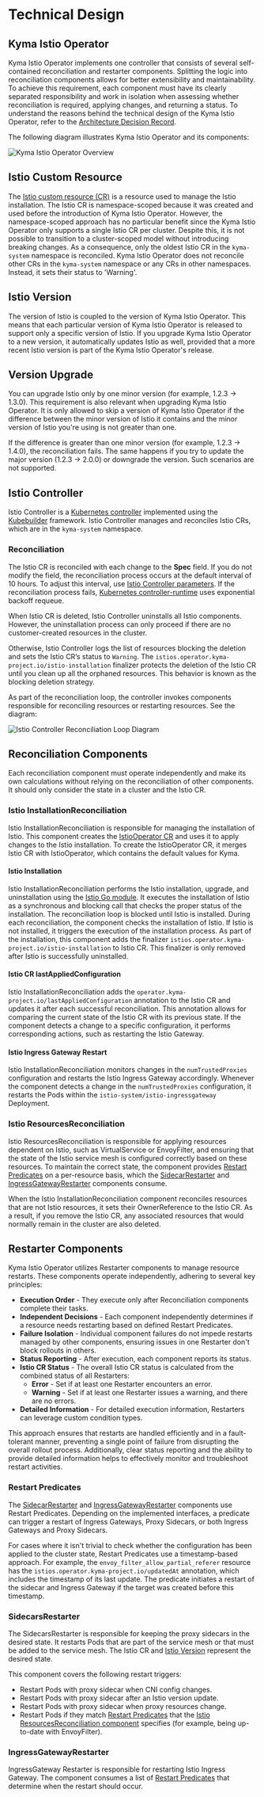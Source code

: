 # Technical Design

## Kyma Istio Operator

Kyma Istio Operator implements one controller that consists of several self-contained reconciliation and restarter components. Splitting the logic into reconciliation components allows for 
better extensibility and maintainability. To achieve this requirement, each component must have its clearly separated responsibility and work in isolation when assessing whether reconciliation is required, applying changes, and returning a status.
To understand the reasons behind the technical design of the Kyma Istio Operator, refer to the [Architecture Decision Record](https://github.com/kyma-project/istio/issues/135).

The following diagram illustrates Kyma Istio Operator and its components:

![Kyma Istio Operator Overview](../assets/istio-operator-overview.svg)

## Istio Custom Resource

The [Istio custom resource (CR)](../user/04-00-istio-custom-resource.md) is a resource used to manage the Istio installation. The Istio CR is namespace-scoped because it was created and used before the introduction of Kyma Istio Operator.
However, the namespace-scoped approach has no particular benefit since the Kyma Istio Operator only supports a single Istio CR per cluster. Despite this, it is not possible to transition to a cluster-scoped model without introducing breaking changes.
As a consequence, only the oldest Istio CR in the `kyma-system` namespace is reconciled. Kyma Istio Operator does not reconcile other CRs in the `kyma-system` namespace or any CRs in other namespaces. Instead, it sets their status to 'Warning'.


## Istio Version

The version of Istio is coupled to the version of Kyma Istio Operator. This means that each particular version of Kyma Istio Operator is released to support only a specific version of Istio.
If you upgrade Kyma Istio Operator to a new version, it automatically updates Istio as well, provided that a more recent Istio version is part of the Kyma Istio Operator's release.

## Version Upgrade

You can upgrade Istio only by one minor version (for example, 1.2.3 -> 1.3.0). This requirement is also relevant when upgrading Kyma Istio Operator.
It is only allowed to skip a version of Kyma Istio Operator if the difference between the minor version of Istio it contains and the minor version of Istio you're using is not greater than one.

If the difference is greater than one minor version (for example, 1.2.3 -> 1.4.0), the reconciliation fails.
The same happens if you try to update the major version (1.2.3 -> 2.0.0) or downgrade the version. Such scenarios are not supported.

## Istio Controller

Istio Controller is a [Kubernetes controller](https://kubernetes.io/docs/concepts/architecture/controller/) implemented using the [Kubebuilder](https://book.kubebuilder.io/) framework.
Istio Controller manages and reconciles Istio CRs, which are in the `kyma-system` namespace.

### Reconciliation
The Istio CR is reconciled with each change to the **Spec** field. If you do not modify the field, the reconciliation process occurs at the default interval of 10 hours.
To adjust this interval, use [Istio Controller parameters](../user/technical-reference/05-00-istio-controller-parameters.md).
If the reconciliation process fails, [Kubernetes controller-runtime](https://pkg.go.dev/sigs.k8s.io/controller-runtime) uses exponential backoff requeue.

When Istio CR is deleted, Istio Controller uninstalls all Istio components. However, the uninstallation process can only proceed if there are no customer-created resources in the cluster.

Otherwise, Istio Controller logs the list of resources blocking the deletion and sets the Istio CR’s status to `Warning`.
The `istios.operator.kyma-project.io/istio-installation` finalizer protects the deletion of the Istio CR until you clean up all the orphaned resources. This behavior is known as the blocking deletion strategy.

As part of the reconciliation loop, the controller invokes components responsible for reconciling resources or restarting resources.
See the diagram:

![Istio Controller Reconciliation Loop Diagram](../assets/istio-controller-reconciliation-loop.svg)

## Reconciliation Components

Each reconciliation component must operate independently and make its own calculations without relying on the reconciliation of other components. It should only consider the state in a cluster and the Istio CR.

### Istio InstallationReconciliation

Istio InstallationReconciliation is responsible for managing the installation of Istio. This component creates the [IstioOperator CR](https://istio.io/latest/docs/reference/config/istio.operator.v1alpha1/) and uses it to apply changes to the Istio installation.
To create the IstioOperator CR, it merges Istio CR with IstioOperator, which contains the default values for Kyma.

#### Istio Installation

Istio InstallationReconciliation performs the Istio installation, upgrade, and uninstallation using the [Istio Go module](https://github.com/istio/istio).
It executes the installation of Istio as a synchronous and blocking call that checks the proper status of the installation. The reconciliation loop is blocked until Istio is installed. 
During each reconciliation, the component checks the installation of Istio. If Istio is not installed, it triggers the execution of the installation process.
As part of the installation, this component adds the finalizer `istios.operator.kyma-project.io/istio-installation` to Istio CR. This finalizer is only removed after Istio is successfully uninstalled.

#### Istio CR lastAppliedConfiguration
Istio InstallationReconciliation adds the `operator.kyma-project.io/lastAppliedConfiguration` annotation to the Istio CR and
updates it after each successful reconciliation. This annotation allows for comparing the current state of the Istio CR with its previous state.
If the component detects a change to a specific configuration, it performs corresponding actions, such as restarting the Istio Gateway.

#### Istio Ingress Gateway Restart
Istio InstallationReconciliation monitors changes in the `numTrustedProxies` configuration and restarts the Istio Ingress Gateway accordingly.
Whenever the component detects a change in the `numTrustedProxies` configuration, it restarts the Pods within the `istio-system/istio-ingressgateway` Deployment.

### Istio ResourcesReconciliation

Istio ResourcesReconciliation is responsible for applying resources dependent on Istio, such as VirtualService or EnvoyFilter, and ensuring that the state of the Istio service mesh is configured correctly based on these resources.
To maintain the correct state, the component provides [Restart Predicates](#restart-predicates) on a per-resource basis, which the [SidecarRestarter](#sidecarsrestarter) and [IngressGatewayRestarter](#ingressgatewayrestarter) components consume.

When the Istio InstallationReconciliation component reconciles resources that are not Istio resources, it sets their OwnerReference to the Istio CR.
As a result, if you remove the Istio CR, any associated resources that would normally remain in the cluster are also deleted.

## Restarter Components

Kyma Istio Operator utilizes Restarter components to manage resource restarts. These components operate independently, adhering to several key principles:

- **Execution Order** - They execute only after Reconciliation components complete their tasks.
- **Independent Decisions** - Each component independently determines if a resource needs restarting based on defined Restart Predicates.
- **Failure Isolation** - Individual component failures do not impede restarts managed by other components, ensuring issues in one Restarter don't block rollouts in others.
- **Status Reporting** - After execution, each component reports its status.
- **Istio CR Status** - The overall Istio CR status is calculated from the combined status of all Restarters:
  - **Error** - Set if at least one Restarter encounters an error.
  - **Warning** - Set if at least one Restarter issues a warning, and there are no errors.
- **Detailed Information** - For detailed execution information, Restarters can leverage custom condition types.

This approach ensures that restarts are handled efficiently and in a fault-tolerant manner, preventing a single point of failure from disrupting the overall rollout process. 
Additionally, clear status reporting and the ability to provide detailed information helps to effectively monitor and troubleshoot restart activities.

### Restart Predicates

The [SidecarRestarter](#sidecarsrestarter) and [IngressGatewayRestarter](#ingressgatewayrestarter)  components use Restart Predicates.
Depending on the implemented interfaces, a predicate can trigger a restart of Ingress Gateways, Proxy Sidecars, or both Ingress Gateways and Proxy Sidecars.

For cases where it isn't trivial to check whether the configuration has been applied to the cluster state, Restart Predicates use a timestamp-based approach. For example, the `envoy_filter_allow_partial_referer` resource has the `istios.operator.kyma-project.io/updatedAt` annotation, which includes the timestamp of its last update.
The predicate initiates a restart of the sidecar and Ingress Gateway if the target was created before this timestamp.

### SidecarsRestarter

The SidecarsRestarter is responsible for keeping the proxy sidecars in the desired state. It restarts Pods that are part of the service mesh or
that must be added to the service mesh.
The Istio CR and [Istio Version](#istio-version) represent the desired state.

This component covers the following restart triggers:

- Restart Pods with proxy sidecar when CNI config changes.
- Restart Pods with proxy sidecar after an Istio version update.
- Restart Pods with proxy sidecar when proxy resources change.
- Restart Pods if they match [Restart Predicates](#restart-predicates) that the [Istio ResourcesReconciliation component](#istio-resourcesreconciliation) specifies (for example, being up-to-date with EnvoyFilter).

### IngressGatewayRestarter

IngressGateway Restarter is responsible for restarting Istio Ingress Gateway. The component consumes a list of [Restart Predicates](#restart-predicates) that determine when the restart should occur.

